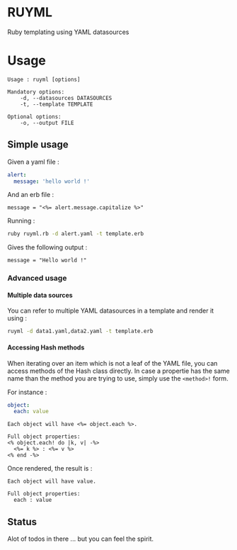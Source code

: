 # RUYML

Ruby templating using YAML datasources

# Usage

```
Usage : ruyml [options]

Mandatory options:
    -d, --datasources DATASOURCES
    -t, --template TEMPLATE

Optional options:
    -o, --output FILE
```

## Simple usage

Given a yaml file :

```yaml
alert:
  message: 'hello world !'
```

And an erb file :

```erb
message = "<%= alert.message.capitalize %>"
```

Running :

```bash
ruby ruyml.rb -d alert.yaml -t template.erb
```

Gives the following output :

```
message = "Hello world !"
```

### Advanced usage
#### Multiple data sources
You can refer to multiple YAML datasources in a template and render it using :

```bash
ruyml -d data1.yaml,data2.yaml -t template.erb
```

#### Accessing Hash methods
When iterating over an item which is not a leaf of the YAML file, you can access
methods of the Hash class directly. In case a propertie has the same name than
the method you are trying to use, simply use the `<method>!` form.

For instance :

```yaml
object:
  each: value
```

```erb
Each object will have <%= object.each %>.

Full object properties:
<% object.each! do |k, v| -%>
  <%= k %> : <%= v %>
<% end -%>
```

Once rendered, the result is :

```
Each object will have value.

Full object properties:
  each : value
```

## Status

Alot of todos in there ... but you can feel the spirit.
